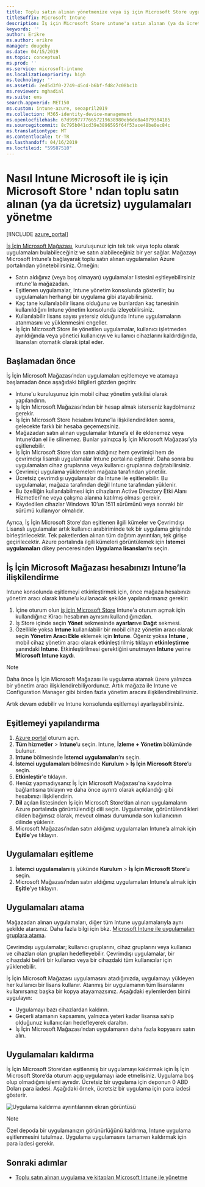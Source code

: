 ```yaml
---
title: Toplu satın alınan yönetmenize veya iş için Microsoft Store uygulamaları ücretsiz
titleSuffix: Microsoft Intune
description: İş için Microsoft Store ıntune'a satın alınan (ya da ücretsiz) uygulamaları nasıl eşitleyebilirsiniz öğrenin.
keywords: ''
author: Erikre
ms.author: erikre
manager: dougeby
ms.date: 04/15/2019
ms.topic: conceptual
ms.prod: ''
ms.service: microsoft-intune
ms.localizationpriority: high
ms.technology: ''
ms.assetid: 2ed5d3f0-2749-45cd-b6bf-fd8c7c08bc1b
ms.reviewer: mghadial
ms.suite: ems
search.appverid: MET150
ms.custom: intune-azure, seoapril2019
ms.collection: M365-identity-device-management
ms.openlocfilehash: 67d99977776657219638980eb6de8a4079384185
ms.sourcegitcommit: 8c795b041cd39e3896595f64f53ace48be0ec84c
ms.translationtype: MT
ms.contentlocale: tr-TR
ms.lasthandoff: 04/16/2019
ms.locfileid: "59587510"
---
```

# <a name="how-to-manage-volume-purchased-or-free-apps-from-the-microsoft-store-for-business-with-microsoft-intune"></a>Nasıl Intune Microsoft ile iş için Microsoft Store ' ndan toplu satın alınan (ya da ücretsiz) uygulamaları yönetme

[!INCLUDE [azure_portal](./includes/azure_portal.md)]

[İş İçin Microsoft Mağazası](https://www.microsoft.com/business-store), kuruluşunuz için tek tek veya toplu olarak uygulamaları bulabileceğiniz ve satın alabileceğiniz bir yer sağlar. Mağazayı Microsoft Intune’a bağlayarak toplu satın alınan uygulamaları Azure portalından yönetebilirsiniz. Örneğin:
* Satın aldığınız (veya boş olmayan) uygulamalar listesini eşitleyebilirsiniz ıntune'la mağazadan.
* Eşitlenen uygulamalar, Intune yönetim konsolunda gösterilir; bu uygulamaları herhangi bir uygulama gibi atayabilirsiniz.
* Kaç tane kullanılabilir lisans olduğunu ve bunlardan kaç tanesinin kullanıldığını Intune yönetim konsolunda izleyebilirsiniz.
* Kullanılabilir lisans sayısı yetersiz olduğunda Intune uygulamaların atanmasını ve yüklenmesini engeller.
* İş İçin Microsoft Store ile yönetilen uygulamalar, kullanıcı işletmeden ayrıldığında veya yönetici kullanıcıyı ve kullanıcı cihazlarını kaldırdığında, lisansları otomatik olarak iptal eder.

## <a name="before-you-start"></a>Başlamadan önce

İş İçin Microsoft Mağazası’ndan uygulamaları eşitlemeye ve atamaya başlamadan önce aşağıdaki bilgileri gözden geçirin:

- Intune'u kuruluşunuz için mobil cihaz yönetim yetkilisi olarak yapılandırın.
- İş İçin Microsoft Mağazası’ndan bir hesap almak isterseniz kaydolmanız gerekir.
- İş İçin Microsoft Store hesabını Intune’la ilişkilendirdikten sonra, gelecekte farklı bir hesaba geçemezsiniz.
- Mağazadan satın alınan uygulamalar Intune’a el ile eklenemez veya Intune’dan el ile silinemez. Bunlar yalnızca İş İçin Microsoft Mağazası’yla eşitlenebilir.
- İş İçin Microsoft Store'dan satın aldığınız hem çevrimiçi hem de çevrimdışı lisanslı uygulamalar Intune portalına eşitlenir. Daha sonra bu uygulamaları cihaz gruplarına veya kullanıcı gruplarına dağıtabilirsiniz. 
- Çevrimiçi uygulama yüklemeleri mağaza tarafından yönetilir.
- Ücretsiz çevrimdışı uygulamalar da Intune ile eşitlenebilir. Bu uygulamalar, mağaza tarafından değil Intune tarafından yüklenir.
- Bu özelliğin kullanılabilmesi için cihazların Active Directory Etki Alanı Hizmetleri'ne veya çalışma alanına katılmış olması gerekir.
- Kaydedilen cihazlar Windows 10’un 1511 sürümünü veya sonraki bir sürümü kullanıyor olmalıdır.

Ayrıca, İş İçin Microsoft Store'dan eşitlenen ilgili kümeler ve Çevrimdışı Lisanslı uygulamalar artık kullanıcı arabiriminde tek bir uygulama girişinde birleştirilecektir. Tek paketlerden alınan tüm dağıtım ayrıntıları, tek girişe geçirilecektir. Azure portalında ilgili kümeleri görüntülemek için **İstemci uygulamaları** dikey penceresinden **Uygulama lisansları**’nı seçin.

## <a name="associate-your-microsoft-store-for-business-account-with-intune"></a>İş İçin Microsoft Mağazası hesabınızı Intune’la ilişkilendirme
Intune konsolunda eşitlemeyi etkinleştirmek için, önce mağaza hesabınızı yönetim aracı olarak Intune’u kullanacak şekilde yapılandırmanız gerekir:
1. İçine oturum olun [iş için Microsoft Store](https://www.microsoft.com/business-store) Intune'a oturum açmak için kullandığınız Kiracı hesabının aynısını kullandığınızdan.
2. İş Store içinde seçin **Yönet** sekmesinde **ayarları**ve **Dağıt** sekmesi.
3. Özellikle yoksa **Intune** kullanılabilir bir mobil cihaz yönetim aracı olarak seçin **Yönetim Aracı Ekle** eklemek için **Intune**. Öğeniz yoksa **Intune** , mobil cihaz yönetim aracı olarak etkinleştirilmiş tıklayın **etkinleştirme** yanındaki **Intune**. Etkinleştirilmesi gerektiğini unutmayın **Intune** yerine **Microsoft Intune kaydı**.

> [!NOTE]
> Daha önce İş İçin Microsoft Mağazası ile uygulama atamak üzere yalnızca bir yönetim aracı ilişkilendirebiliyordunuz. Artık mağaza ile Intune ve Configuration Manager gibi birden fazla yönetim aracını ilişkilendirebilirsiniz. 

Artık devam edebilir ve Intune konsolunda eşitlemeyi ayarlayabilirsiniz.

## <a name="configure-synchronization"></a>Eşitlemeyi yapılandırma

1. [Azure portal](https://portal.azure.com) oturum açın.
2. **Tüm hizmetler** > **Intune**’u seçin. Intune, **İzleme + Yönetim** bölümünde bulunur.
3. **Intune** bölmesinde **İstemci uygulamaları**’nı seçin.
1. **İstemci uygulamaları** bölmesinde **Kurulum** > **İş İçin Microsoft Store**’u seçin.
2. **Etkinleştir**'e tıklayın.
3. Henüz yapmadıysanız İş İçin Microsoft Mağazası'na kaydolma bağlantısına tıklayın ve daha önce ayrıntı olarak açıklandığı gibi hesabınızı ilişkilendirin.
5. **Dil** açılan listesinden İş için Microsoft Store’dan alınan uygulamaların Azure portalında görüntülendiği dili seçin. Uygulamalar, görüntülendikleri dilden bağımsız olarak, mevcut olması durumunda son kullanıcının dilinde yüklenir.
6. Microsoft Mağazası’ndan satın aldığınız uygulamaları Intune’a almak için **Eşitle**’ye tıklayın.

## <a name="synchronize-apps"></a>Uygulamaları eşitleme

1. **İstemci uygulamaları** iş yükünde **Kurulum** > **İş İçin Microsoft Store**’u seçin.
2. Microsoft Mağazası’ndan satın aldığınız uygulamaları Intune’a almak için **Eşitle**’ye tıklayın.

## <a name="assign-apps"></a>Uygulamaları atama

Mağazadan alınan uygulamaları, diğer tüm Intune uygulamalarıyla aynı şekilde atarsınız. Daha fazla bilgi için bkz. [Microsoft Intune ile uygulamaları gruplara atama](apps-deploy.md). 

Çevrimdışı uygulamalar; kullanıcı gruplarını, cihaz gruplarını veya kullanıcı ve cihazları olan grupları hedefleyebilir.
Çevrimdışı uygulamalar, bir cihazdaki belirli bir kullanıcı veya bir cihazdaki tüm kullanıcılar için yüklenebilir. 


İş İçin Microsoft Mağazası uygulamasını atadığınızda, uygulamayı yükleyen her kullanıcı bir lisans kullanır. Atanmış bir uygulamanın tüm lisanslarını kullanırsanız başka bir kopya atayamazsınız. Aşağıdaki eylemlerden birini uygulayın:
* Uygulamayı bazı cihazlardan kaldırın.
* Geçerli atamanın kapsamını, yalnızca yeteri kadar lisansa sahip olduğunuz kullanıcıları hedefleyerek daraltın.
* İş İçin Microsoft Mağazası’ndan uygulamanın daha fazla kopyasını satın alın.

## <a name="remove-apps"></a>Uygulamaları kaldırma

İş İçin Microsoft Store’dan eşitlenmiş bir uygulamayı kaldırmak için İş İçin Microsoft Store’da oturum açıp uygulamayı iade etmelisiniz. Uygulama boş olup olmadığını işlemi aynıdır. Ücretsiz bir uygulama için deponun 0 ABD Doları para iadesi. Aşağıdaki örnek, ücretsiz bir uygulama için para iadesi gösterir. 

![Uygulama kaldırma ayrıntılarının ekran görüntüsü](./media/microsoft-store-for-business-01.png)

> [!NOTE]
> Özel depoda bir uygulamanızın görünürlüğünü kaldırma, Intune uygulama eşitlenmesini tutulmaz. Uygulama uygulamasını tamamen kaldırmak için para iadesi gerekir.

## <a name="next-steps"></a>Sonraki adımlar

- [Toplu satın alınan uygulama ve kitapları Microsoft Intune ile yönetme](vpp-apps.md)
